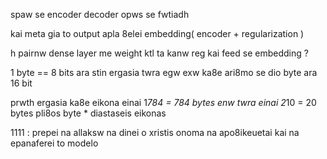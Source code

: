 spaw se encoder decoder opws se fwtiadh

kai meta gia to output apla 8elei embedding( encoder + regularization )

h pairnw dense layer me weight ktl ta kanw reg kai feed se embedding ?


1 byte == 8 bits
ara stin ergasia twra egw exw ka8e ari8mo se dio byte ara 16 bit

prwth ergasia ka8e eikona einai 1*784 = 784 bytes enw twra einai 2*10 = 20 bytes
pli8os byte * diastaseis eikonas

1111 : 
	prepei na allaksw na dinei o xristis onoma na apo8ikeuetai kai na epanaferei to modelo
